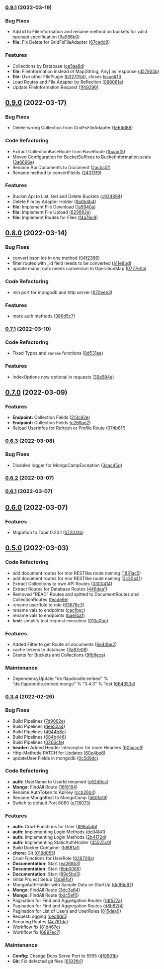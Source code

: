 ### [0.9.1](https://github.com/QuadStingray/mongocamp/compare/v0.9.0...v0.9.1) (2022-03-19)


### Bug Fixes

* Add id to FileInformation and rename method on buckets for valid openapi specification ([9a986b0](https://github.com/QuadStingray/mongocamp/commit/9a986b0d3516c6e00e5c2c5f9d886e96684d146e))
* **file:** Fix Delete for GridFsFileAdapter ([67cedd9](https://github.com/QuadStingray/mongocamp/commit/67cedd98616bd63992df53ae40d6e2e429b1cff5))


### Features

* Collections by Database ([ce5aa8d](https://github.com/QuadStingray/mongocamp/commit/ce5aa8dcf4d4cfb6b449aa53d10ecf00ab512092))
* **file:** FileInformation instead of Map[String, Any] as response ([d57935b](https://github.com/QuadStingray/mongocamp/commit/d57935bc3c562ef85519be0780d6e31069dafb91))
* **file:** Use other FilePlugin ([b32705d](https://github.com/QuadStingray/mongocamp/commit/b32705d976fccf7a529cad8e01678d0a0d60ae4b)), closes [Issue#13](https://github.com/QuadStingray/Issue/issues/13)
* Load Routes and File Adapter by Reflection ([086061e](https://github.com/QuadStingray/mongocamp/commit/086061e65fd2f1a28112d990692170a49bb95a03))
* Update FileInformation Request ([1f49296](https://github.com/QuadStingray/mongocamp/commit/1f492960989e65faf49298777baea1f13a52ba88))

## [0.9.0](https://github.com/QuadStingray/mongocamp/compare/v0.8.0...v0.9.0) (2022-03-17)


### Bug Fixes

* Delete wrong Collection from GridFsFileAdapter ([1e66d88](https://github.com/QuadStingray/mongocamp/commit/1e66d88605b761d553cd51156528b0109ce56d36))


### Code Refactoring

* Extract CollectionBaseRoute from BaseRoute ([fbaadf5](https://github.com/QuadStingray/mongocamp/commit/fbaadf5c90f33ec56799bbb96c468b76fa44c615))
* Moved Configuration for BucketSuffixes to BucketInformation.scala ([3a6696e](https://github.com/QuadStingray/mongocamp/commit/3a6696e74c332accf098183021f4f7984e1aae73))
* Rename Api Documents to Document ([2acbc5f](https://github.com/QuadStingray/mongocamp/commit/2acbc5fe298a4927fcb7f5314ad3db885ad557d8))
* Rename method to convertFields ([24313f9](https://github.com/QuadStingray/mongocamp/commit/24313f91d716b224f8b3fa48cc60b779a62b4f2d))


### Features

* Bucket Api to List, Get and Delete Buckets ([c934894](https://github.com/QuadStingray/mongocamp/commit/c9348943b0f1c822016503d551a21dd97b371c8b))
* Delete File by Adapter Holder ([9a0b4b4](https://github.com/QuadStingray/mongocamp/commit/9a0b4b40c8513ae577665fdd6f203f551d34794f))
* **file:** Implement File Download ([1a5940a](https://github.com/QuadStingray/mongocamp/commit/1a5940a4dd48517fa40f94b35604a062ac1d9868))
* **file:** Implement File Upload ([829882e](https://github.com/QuadStingray/mongocamp/commit/829882ea551238fbe494f4043490775958cfc092))
* **file:** Implement Routes for Files ([f4a76c9](https://github.com/QuadStingray/mongocamp/commit/f4a76c978438d2768568c97884bd5e5d0dda703f))

## [0.8.0](https://github.com/QuadStingray/mongocamp/compare/v0.7.1...v0.8.0) (2022-03-14)


### Bug Fixes

* convert bson ids in one method ([04f2366](https://github.com/QuadStingray/mongocamp/commit/04f2366c1a41554d1693133d2c4f8090348a0963))
* filter routes with _id field needs to be converted ([a11e8bd](https://github.com/QuadStingray/mongocamp/commit/a11e8bd96445aba4e329d2393614eed94cc1c6cd))
* update many routs needs conversion to OperationMap ([0777e0a](https://github.com/QuadStingray/mongocamp/commit/0777e0ae58528ec348fbd897e470103dbcb3a12b))


### Code Refactoring

* min port for mongodb and http server ([670eee3](https://github.com/QuadStingray/mongocamp/commit/670eee33e76070d0c4a19c0010a69d11bc89855a))


### Features

* more auth methods ([386d5c7](https://github.com/QuadStingray/mongocamp/commit/386d5c7c05ae3709e09cbad61df51b286724fce2))

### [0.7.1](https://github.com/QuadStingray/mongocamp/compare/v0.7.0...v0.7.1) (2022-03-10)


### Code Refactoring

* Fixed Typos and `rename` functions ([8d531ee](https://github.com/QuadStingray/mongocamp/commit/8d531eea5751829363e28a75cb066476535ecfb7))


### Features

* IndexOptions now optional in requests ([39a594e](https://github.com/QuadStingray/mongocamp/commit/39a594ef20eeb350e1e93724214c5dc9a3acb431))

## [0.7.0](https://github.com/QuadStingray/mongocamp/compare/v0.6.3...v0.7.0) (2022-03-09)


### Features

* **Endpoint:** Collection Fields ([213c92e](https://github.com/QuadStingray/mongocamp/commit/213c92ef66430d84b56eaac76d152a44862cb119))
* **Endpoint:** Collection Fields ([c269ae2](https://github.com/QuadStingray/mongocamp/commit/c269ae233a3bc2397a7163d9194e4c79d666326c))
* Reload UserInfos for Refresh or Profile Route ([074b81f](https://github.com/QuadStingray/mongocamp/commit/074b81fdafc78040943cdabae2eb3624b3dec6de))

### [0.6.3](https://github.com/QuadStingray/mongocamp/compare/v0.6.2...v0.6.3) (2022-03-08)


### Bug Fixes

* Disabled logger for MongoCampException ([3aac45d](https://github.com/QuadStingray/mongocamp/commit/3aac45d1cc906e36a4f2e5f9a5ac5e4bd7e09cdf))

### [0.6.2](https://github.com/QuadStingray/mongocamp/compare/v0.6.1...v0.6.2) (2022-03-07)

### [0.6.1](https://github.com/QuadStingray/mongocamp/compare/v0.6.0...v0.6.1) (2022-03-07)

## [0.6.0](https://github.com/QuadStingray/mongocamp/compare/v0.5.0...v0.6.0) (2022-03-07)


### Features

* Migration to Tapir 0.20.1 ([072012b](https://github.com/QuadStingray/mongocamp/commit/072012bfa73a166d70c0d7c944935761a68ad430))

## [0.5.0](https://github.com/QuadStingray/mongocamp/compare/v0.3.4...v0.5.0) (2022-03-03)


### Code Refactoring

* add document routes for mor RESTlike route naming ([1831ac5](https://github.com/QuadStingray/mongocamp/commit/1831ac51e392a2145d0e4aa50b59087bd70dcf02))
* add document routes for mor RESTlike route naming ([3c30a41](https://github.com/QuadStingray/mongocamp/commit/3c30a41b2cce1f427b65981d627aef65765e9680))
* Extract Collections to own API Routes ([3300414](https://github.com/QuadStingray/mongocamp/commit/3300414c02916eb943242e2a9579a1404ff57a70))
* Extract Routes for Database Routes ([446daa1](https://github.com/QuadStingray/mongocamp/commit/446daa127ecac2f9a326c8263ebf5b81ee0472a5))
* Removed "READ" Routes and spitted to DocumentRoutes and CollectionRoutes ([fecde9e](https://github.com/QuadStingray/mongocamp/commit/fecde9e5bf4203a8fc3de2ea779f36c48dd2d90c))
* rename userRole to role ([63678c3](https://github.com/QuadStingray/mongocamp/commit/63678c3ae571ba86b89872ecfbf07b8719ed4165))
* rename vals to endpoints ([cacfbec](https://github.com/QuadStingray/mongocamp/commit/cacfbeca590c348242cbf48a03388a186188846b))
* rename vals to endpoints ([bae1baf](https://github.com/QuadStingray/mongocamp/commit/bae1baf2e0d62080f7ce45c426c06ad421d905c1))
* **test:** simplify test request execution ([910a0be](https://github.com/QuadStingray/mongocamp/commit/910a0bed7a2d8a0b69bf8f030584b0484aa25733))


### Features

* Added Filter to get Route all documents ([6e40be2](https://github.com/QuadStingray/mongocamp/commit/6e40be23d90c2aa08e88cc2ebeea8bcbaf9ab8b9))
* cache tokens to database ([3a87e08](https://github.com/QuadStingray/mongocamp/commit/3a87e084b1b1cbfb1f70d0cb46153bd3f257b9b9))
* Grants for Buckets and Collections ([9fb9eca](https://github.com/QuadStingray/mongocamp/commit/9fb9eca217c941f2c4b06762609a78eb0d7d3a75))


### Maintenance

* DependencyUpdate "de.flapdoodle.embed" % "de.flapdoodle.embed.mongo" % "3.4.3" % Test ([664353e](https://github.com/QuadStingray/mongocamp/commit/664353e288c9109482bfe41103e30b8743166c42))

### [0.3.4](https://github.com/QuadStingray/mongocamp/compare/2da91bf348c241ac31459055b9460898100318a7...v0.3.4) (2022-02-26)


### Bug Fixes

* Build Pipelines ([7d9062e](https://github.com/QuadStingray/mongocamp/commit/7d9062ee3e3290a950084ceb8be9a0054f3b9ddb))
* Build Pipelines ([dee52a4](https://github.com/QuadStingray/mongocamp/commit/dee52a4154856089d9dc7b99bea72ae4c6fa73cb))
* Build Pipelines ([4944b8e](https://github.com/QuadStingray/mongocamp/commit/4944b8ee8b9a809f8d74663bbf53fee8eed1c1d6))
* Build Pipelines ([684b446](https://github.com/QuadStingray/mongocamp/commit/684b4462858621a1546101cf5d963bbd6fc61e26))
* Build Pipelines ([0266cfe](https://github.com/QuadStingray/mongocamp/commit/0266cfe8dc6dab0d03de0253d24a755d02ef881a))
* **header:** Added Header Interceptor for more Headers ([605acc6](https://github.com/QuadStingray/mongocamp/commit/605acc6fd41b79aaf82d26024aa26f6d3d6877f4))
* Http-Methode PATCH for Updates ([60e4be6](https://github.com/QuadStingray/mongocamp/commit/60e4be65186ef64d09848fb1fb9f3612936e8009))
* updateUser Fields in mongodb ([0c5d9dc](https://github.com/QuadStingray/mongocamp/commit/0c5d9dc1f5d42dcb7d7a6370d118bd175a03706c))


### Code Refactoring

* **auth:** UserName to UserId renamed ([c62d0cc](https://github.com/QuadStingray/mongocamp/commit/c62d0cc166cb80fd3b9d9432a93a579acaed18dc))
* **Mongo:** FindAll Route ([16f8184](https://github.com/QuadStingray/mongocamp/commit/16f8184b5970d8fd4e98ff514f816afd80ab8aa6))
* Rename AuthToken to ApiKey ([ccb26b4](https://github.com/QuadStingray/mongocamp/commit/ccb26b41a1726b98ae435301389c640dc94fccd0))
* Rename MongoRest to MongoCamp ([5601e19](https://github.com/QuadStingray/mongocamp/commit/5601e196a43576919be17aa573bec9ec9aa7196f))
* Switch to default Port 8080 ([e716073](https://github.com/QuadStingray/mongocamp/commit/e716073da955fa657480b873e9c85902cfb5fcb4))


### Features

* **auth:** Crud-Functions for User ([898a5db](https://github.com/QuadStingray/mongocamp/commit/898a5db9991ee20ff9dee304bbda6bf5bcc77b8e))
* **auth:** Implementing Login Methods ([dc04f41](https://github.com/QuadStingray/mongocamp/commit/dc04f415b2fae99440029c95c45198a6b33ebb18))
* **auth:** Implementing Login Methods ([2b4172d](https://github.com/QuadStingray/mongocamp/commit/2b4172de1eb3617a7e5c403fd369edaab735ac2e))
* **auth:** Implementing StaticAuthHolder ([45525c0](https://github.com/QuadStingray/mongocamp/commit/45525c00bb3ba4adf4dc87585b24ab75482118dc))
* Build Docker Container ([fd681af](https://github.com/QuadStingray/mongocamp/commit/fd681af293f08b686d08d1c07445b3801f42993f))
* **chore:** Git ([019d055](https://github.com/QuadStingray/mongocamp/commit/019d055c92be95f12c64a6407c69208cb535892b))
* Crud-Functions for UserRole ([628709a](https://github.com/QuadStingray/mongocamp/commit/628709a9fdc563643c3557314740413a14b9c112))
* **Documentation:** Start ([ea268b3](https://github.com/QuadStingray/mongocamp/commit/ea268b30ff2fe10997703b93ff1d53908d098fd5))
* **Documentation:** Start ([8bb0085](https://github.com/QuadStingray/mongocamp/commit/8bb00857f1fbdaccde7d95f56d1f47de0e7579c0))
* **Documentation:** Start ([89e5bd3](https://github.com/QuadStingray/mongocamp/commit/89e5bd334c446467b9a111aaf896ee14e32fb0a0))
* Initial Project Setup ([2da91bf](https://github.com/QuadStingray/mongocamp/commit/2da91bf348c241ac31459055b9460898100318a7))
* MongoAuthHolder with Sample Data on StartUp ([dd86c87](https://github.com/QuadStingray/mongocamp/commit/dd86c87aeb9e12fe61b47b08fcc2b731c7cb0a3c))
* **Mongo:** FindAll Route ([3dc3a64](https://github.com/QuadStingray/mongocamp/commit/3dc3a64b38384278e2c6f51778ea9ec4e2dd1184))
* **Mongo:** FindAll Route ([bdc5ef0](https://github.com/QuadStingray/mongocamp/commit/bdc5ef01acdf97fb47676fb53bfc161269ed2b84))
* Pagination for Find and Aggregation Routes ([1df577a](https://github.com/QuadStingray/mongocamp/commit/1df577a0c77055d11d4d9ef9dd9f3f39c2980508))
* Pagination for Find and Aggregation Routes ([d8b82f4](https://github.com/QuadStingray/mongocamp/commit/d8b82f49ae9a6c71ae8fe4b6542a563cd3725315))
* Pagination for List of Users and UserRoles ([815daa9](https://github.com/QuadStingray/mongocamp/commit/815daa9e872c93905bb4d4bf1383ca46e876b9f0))
* RequestLogging ([cec1895](https://github.com/QuadStingray/mongocamp/commit/cec189546bb97ddd303ea0a5c85ddcc088fb99a3))
* Securing Routes ([4c761dc](https://github.com/QuadStingray/mongocamp/commit/4c761dcade34d7db964f2d7d97caab0daad01438))
* Workflow fix ([81d467e](https://github.com/QuadStingray/mongocamp/commit/81d467ef5a4bde61fd2690c5f1d8f20bc5deea29))
* Workflow fix ([6897ec7](https://github.com/QuadStingray/mongocamp/commit/6897ec7b12a3f607bbf6fb2de877580ad4c421e2))


### Maintenance

* **Config:** Change Docs Serve Port to 5555 ([4f8501b](https://github.com/QuadStingray/mongocamp/commit/4f8501b6d9f1472d7fb1847a5da6ff7f071b1245))
* **Git:** Fix defected git files ([6193fb1](https://github.com/QuadStingray/mongocamp/commit/6193fb1809139b56db02ac1ee978a4d5735d59e5))

